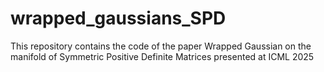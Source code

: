 # wrapped_gaussians_SPD
This repository contains the code of the paper Wrapped Gaussian on the manifold of Symmetric Positive Definite Matrices presented at ICML 2025
